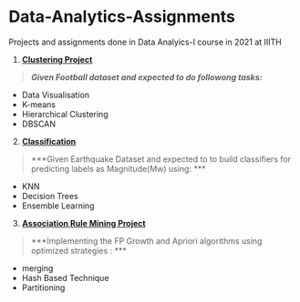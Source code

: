 # Data-Analytics-Assignments

Projects and assignments done in Data Analyics-I course in 2021 at IIITH

1) [**Clustering Project**](/Clustering_Project)

> ***Given Football dataset and expected to do followong tasks:***
  * Data Visualisation
  * K-means
  * Hierarchical Clustering
  * DBSCAN

2) [**Classification**](/Assignment-1)

> ***Given Earthquake Dataset and expected to to build classifiers for predicting labels as Magnitude(Mw) using: ***
 * KNN
 * Decision Trees 
 * Ensemble Learning

3) [**Association Rule Mining Project**](https://github.com/sravanthi657/ARM)

> ***Implementing the FP Growth and Apriori algorithms using optimized strategies  : ***
 * merging  
 * Hash Based Technique 
 * Partitioning 
